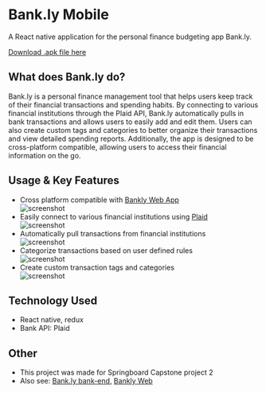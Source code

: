 # Bank.ly Mobile
A React native application for the personal finance budgeting app Bank.ly.

[Download .apk file here](https://drive.google.com/file/d/1dAhRUrTcO8ZXP2lOYeQpzj9CanEKtdVm/view?usp=sharing)

## What does Bank.ly do?

Bank.ly is a personal finance management tool that helps users keep track of their financial transactions and spending habits. By connecting to various financial institutions through the Plaid API, Bank.ly automatically pulls in bank transactions and allows users to easily add and edit them. Users can also create custom tags and categories to better organize their transactions and view detailed spending reports. Additionally, the app is designed to be cross-platform compatible, allowing users to access their financial information on the go.

## Usage & Key Features

- Cross platform compatible with [Bankly Web App](https://github.com/kevban/bankly-front)  
![screenshot](assets/screenshots/screenshot.png)
- Easily connect to various financial institutions using [Plaid](https://plaid.com/)  
![screenshot](assets/screenshots/connect.png)
- Automatically pull transactions from financial institutions  
![screenshot](assets/screenshots/transactions.png)
- Categorize transactions based on user defined rules  
![screenshot](assets/screenshots/rules.png)
- Create custom transaction tags and categories  
![screenshot](assets/screenshots/categories.png)

## Technology Used
- React native, redux
- Bank API: Plaid

## Other
- This project was made for Springboard Capstone project 2
- Also see: [Bank.ly bank-end](https://github.com/kevban/bankly-backend), [Bankly Web](https://github.com/kevban/bankly-front)